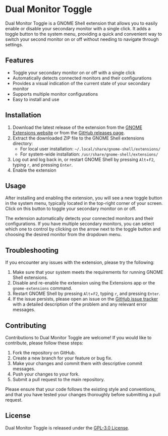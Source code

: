 # Dual Monitor Toggle

Dual Monitor Toggle is a GNOME Shell extension that allows you to easily enable or disable your secondary monitor with a single click. It adds a toggle button to the system menu, providing a quick and convenient way to switch your second monitor on or off without needing to navigate through settings.

## Features

- Toggle your secondary monitor on or off with a single click
- Automatically detects connected monitors and their configurations
- Provides a visual indication of the current state of your secondary monitor
- Supports multiple monitor configurations
- Easy to install and use

## Installation

1. Download the latest release of the extension from the [GNOME Extensions website](https://extensions.gnome.org/extension/6898/dual-monitor-toggle/) or from the [GitHub releases page](https://github.com/poka-IT/gnome-dual-monitor-toggle/releases).
2. Extract the downloaded ZIP file to the GNOME Shell extensions directory:
   - For local user installation: `~/.local/share/gnome-shell/extensions/`
   - For system-wide installation: `/usr/share/gnome-shell/extensions/`
3. Log out and log back in, or restart GNOME Shell by pressing `Alt`+`F2`, typing `r`, and pressing `Enter`.
4. Enable the extension

## Usage

After installing and enabling the extension, you will see a new toggle button in the system menu, typically located in the top-right corner of your screen. Click on this button to toggle your secondary monitor on or off.

The extension automatically detects your connected monitors and their configurations. If you have multiple secondary monitors, you can select which one to control by clicking on the arrow next to the toggle button and choosing the desired monitor from the dropdown menu.

## Troubleshooting

If you encounter any issues with the extension, please try the following:

1. Make sure that your system meets the requirements for running GNOME Shell extensions.
2. Disable and re-enable the extension using the Extensions app or the `gnome-extensions` command.
3. Restart GNOME Shell by pressing `Alt`+`F2`, typing `r`, and pressing `Enter`.
4. If the issue persists, please open an issue on the [GitHub issue tracker](https://github.com/poka-IT/gnome-dual-monitor-toggle/issues) with a detailed description of the problem and any relevant error messages.

## Contributing

Contributions to Dual Monitor Toggle are welcome! If you would like to contribute, please follow these steps:

1. Fork the repository on GitHub.
2. Create a new branch for your feature or bug fix.
3. Make your changes and commit them with descriptive commit messages.
4. Push your changes to your fork.
5. Submit a pull request to the main repository.

Please ensure that your code follows the existing style and conventions, and that you have tested your changes thoroughly before submitting a pull request.

## License

Dual Monitor Toggle is released under the [GPL-3.0 License](LICENSE).
